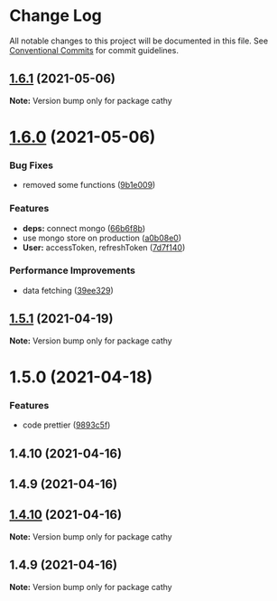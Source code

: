 # Change Log

All notable changes to this project will be documented in this file.
See [Conventional Commits](https://conventionalcommits.org) for commit guidelines.

## [1.6.1](https://github.com/xetha-bot/xetha/compare/cathy@1.6.0...cathy@1.6.1) (2021-05-06)

**Note:** Version bump only for package cathy





# [1.6.0](https://github.com/xetha-bot/xetha/compare/cathy@1.5.1...cathy@1.6.0) (2021-05-06)


### Bug Fixes

* removed some functions ([9b1e009](https://github.com/xetha-bot/xetha/commit/9b1e009840714917d794e22cc1d54b22bd987616))


### Features

* **deps:** connect mongo ([66b6f8b](https://github.com/xetha-bot/xetha/commit/66b6f8bd42e8198a18804df8011479540ff713ef))
* use mongo store on production ([a0b08e0](https://github.com/xetha-bot/xetha/commit/a0b08e0742dc6967413dfa8b343c637f3b21c670))
* **User:** accessToken, refreshToken ([7d7f140](https://github.com/xetha-bot/xetha/commit/7d7f140b877ead5f5c573ccd1368de2126e5f761))


### Performance Improvements

* data fetching ([39ee329](https://github.com/xetha-bot/xetha/commit/39ee329064628cb64aa209d290bd92344f748f4c))





## [1.5.1](https://github.com/xetha-bot/xetha/compare/cathy@1.5.0...cathy@1.5.1) (2021-04-19)

**Note:** Version bump only for package cathy





# 1.5.0 (2021-04-18)


### Features

* code prettier ([9893c5f](https://github.com/xetha-bot/xetha/commit/9893c5fedfc7330d2aae62fdceb98dfff3e6c78a))



## 1.4.10 (2021-04-16)



## 1.4.9 (2021-04-16)





## [1.4.10](https://github.com/xetha-bot/xetha/compare/v1.4.9...v1.4.10) (2021-04-16)

**Note:** Version bump only for package cathy





## 1.4.9 (2021-04-16)

**Note:** Version bump only for package cathy
